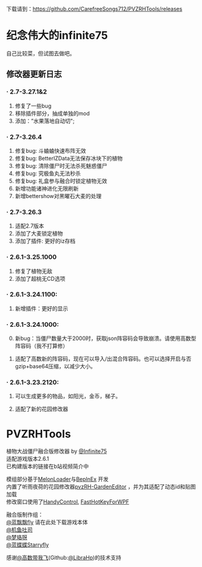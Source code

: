 下载请到：https://github.com/CarefreeSongs712/PVZRHTools/releases

# 纪念伟大的infinite75

自己比较菜，但试图去做吧。

## 修改器更新日志

### · 2.7-3.27.1&2
1. 修复了一些bug
2. 移除插件部分，抽成单独的mod
3. 添加：”水果落地自动切";

### · 2.7-3.26.4
1. 修复bug: 斗蛐蛐快速布阵无效
2. 修复bug: BetterIZData无法保存冰块下的植物
3. 修复bug: 清除僵尸时无法杀死魅惑僵尸
4. 修复bug: 究极鱼丸无法秒杀
5. 修复bug: 礼盒参与融合时锁定植物无效
6. 新增功能诸神进化无限刷新
7. 新增bettershow对黑曜石大麦的处理

### · 2.7-3.26.3
1. 适配2.7版本
2. 添加了大麦锁定植物
3. 添加了插件: 更好的iz存档

### · 2.6.1-3.25.1000
1. 修复了植物无敌
2. 添加了超桃无CD选项

### · 2.6.1-3.24.1100:

1. 新增插件：更好的显示

### · 2.6.1-3.24.1000:

0. 新bug：当僵尸数量大于2000时，获取json阵容码会导致崩溃。请使用高数型阵容码（我不打算修）

1. 适配了高数新的阵容码，现在可以导入/出混合阵容码。也可以选择开启与否gzip+base64压缩，以减少大小。

### · 2.6.1-3.23.2120:

1. 可以生成更多的物品，如阳光，金币，梯子。

2. 适配了新的花园修改器

# PVZRHTools

植物大战僵尸融合版修改器 by [@Infinite75](https://space.bilibili.com/672619350)    
适配游戏版本2.6.1      
已构建版本的链接在b站视频简介中

模组部分基于[MelonLoader](https://github.com/LavaGang/MelonLoader)与[BepInEx](https://github.com/BepInEx/BepInEx)
开发      
内置了听雨夜荷的花园修改器[pvzRH-GardenEditor](https://github.com/CarefreeSongs712/pvzRH-GardenEditor)
，并为其适配了动态id和贴图加载     
修改窗口使用了[HandyControl](https://github.com/HandyOrg/HandyControl), [FastHotKeyForWPF](https://github.com/Axvser/FastHotKeyForWPF)

融合版制作组：    
[@蓝飘飘fly](https://space.bilibili.com/3546619314178489) 请在此处下载游戏本体  
[@机鱼吐司](https://space.bilibili.com/85881762)   
[@梦珞呀](https://space.bilibili.com/270840380)    
[@蓝蝶蝶Starryfly](https://space.bilibili.com/27033629)

感谢[@高数带我飞](https://space.bilibili.com/1117414477)(Github:[@LibraHp](https://github.com/LibraHp/))的技术支持    


